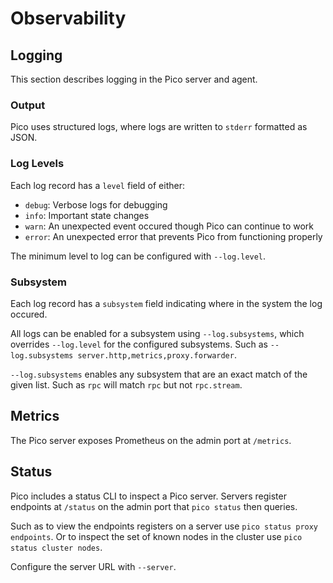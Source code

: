 # Observability

## Logging
This section describes logging in the Pico server and agent.

### Output
Pico uses structured logs, where logs are written to `stderr` formatted as
JSON.

### Log Levels
Each log record has a `level` field of either:
* `debug`: Verbose logs for debugging
* `info`: Important state changes
* `warn`: An unexpected event occured though Pico can continue to work
* `error`: An unexpected error that prevents Pico from functioning
properly

The minimum level to log can be configured with `--log.level`.

### Subsystem
Each log record has a `subsystem` field indicating where in the system the
log occured.

All logs can be enabled for a subsystem using `--log.subsystems`, which
overrides `--log.level` for the configured subsystems. Such as
`--log.subsystems server.http,metrics,proxy.forwarder`.

`--log.subsystems` enables any subsystem that are an exact match of the given
list. Such as `rpc` will match `rpc` but not `rpc.stream`.

## Metrics
The Pico server exposes Prometheus on the admin port at `/metrics`.

## Status
Pico includes a status CLI to inspect a Pico server. Servers register endpoints
at `/status` on the admin port that `pico status` then queries.

Such as to view the endpoints registers on a server use
`pico status proxy endpoints`. Or to inspect the set of known nodes in the
cluster use `pico status cluster nodes`.

Configure the server URL with `--server`.
